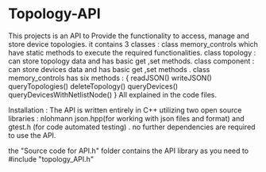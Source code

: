 # Topology-API
This projects is an API to Provide the functionality to access, manage and store device topologies.
it contains 3 classes :
class memory_controls which have static methods to execute the required functionalities.
class topology : can store topology data and has basic get ,set methods.
class component : can store devices data and has basic get ,set methods .
class memory_controls has six methods : { readJSON() writeJSON() queryTopologies() deleteTopology() queryDevices() queryDevicesWithNetlistNode() }
All explained in the code files.


Installation :
The API is written entirely in C++ utilizing two open source libraries : nlohmann json.hpp(for working with json files and format) and gtest.h (for code automated testing) .
 no further dependencies are required to use the API.

the "Source code for API.h" folder contains the API library as you need to #include "topology_API.h"
